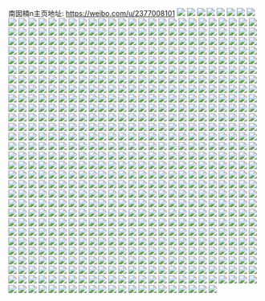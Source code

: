 南囡楠n主页地址: https://weibo.com/u/2377008101 
![](https://wx4.sinaimg.cn/mw2000/8dae43e5ly1h905etydkej23402c0hdu.jpg) 
![](https://wx4.sinaimg.cn/mw2000/8dae43e5ly1h905evebu5j22c03407wi.jpg) 
![](https://wx4.sinaimg.cn/mw2000/8dae43e5ly1h905ex388oj22c034lu0y.jpg) 
![](https://wx4.sinaimg.cn/mw2000/8dae43e5ly1h905es9fzij23402c0hdu.jpg) 
![](https://wx4.sinaimg.cn/mw2000/8dae43e5ly1h905epc4ayj22c03404qq.jpg) 
![](https://wx4.sinaimg.cn/mw2000/8dae43e5ly1h905equt3dj23402c0hdu.jpg) 
![](https://wx4.sinaimg.cn/mw2000/8dae43e5ly1h905envuhsj22c0340npd.jpg) 
![](https://wx4.sinaimg.cn/mw2000/8dae43e5ly1h905ezg8erj22c034lnpd.jpg) 
![](https://wx4.sinaimg.cn/mw2000/8dae43e5ly1h905eye294j22c03407wi.jpg) 
![](https://wx4.sinaimg.cn/mw2000/8dae43e5ly1h905f3xzfoj23402c0e82.jpg) 
![](https://wx4.sinaimg.cn/mw2000/8dae43e5ly1h905fchtetj22oh26snpe.jpg) 
![](https://wx4.sinaimg.cn/mw2000/8dae43e5ly1h89bxdayckj22c03407wi.jpg) 
![](https://wx4.sinaimg.cn/mw2000/8dae43e5ly1h89bwypm0tj2226317b2a.jpg) 
![](https://wx4.sinaimg.cn/mw2000/8dae43e5ly1h89bxmpk2wj226j32i4qq.jpg) 
![](https://wx4.sinaimg.cn/mw2000/8dae43e5ly1h89bwbdy0zj22ae2xn4qp.jpg) 
![](https://wx4.sinaimg.cn/mw2000/8dae43e5ly1h89bybsov3j22c0340npf.jpg) 
![](https://wx4.sinaimg.cn/mw2000/8dae43e5ly1h89byjn18wj22c0340qv5.jpg) 
![](https://wx4.sinaimg.cn/mw2000/8dae43e5ly1h83us1xb2zj21yc309e82.jpg) 
![](https://wx4.sinaimg.cn/mw2000/8dae43e5ly1h83us44tzpj22aj2vte83.jpg) 
![](https://wx4.sinaimg.cn/mw2000/8dae43e5ly1h83us5bjywj21tv319kjm.jpg) 
![](https://wx4.sinaimg.cn/mw2000/8dae43e5ly1h83us7k18hj229330h7wj.jpg) 
![](https://wx4.sinaimg.cn/mw2000/8dae43e5ly1h83us6cjrtj22772tcqv6.jpg) 
![](https://wx4.sinaimg.cn/mw2000/8dae43e5ly1h83us33lrzj224n2z8x6q.jpg) 
![](https://wx4.sinaimg.cn/mw2000/8dae43e5ly1h82edxdt64j24lx32mx6t.jpg) 
![](https://wx4.sinaimg.cn/mw2000/8dae43e5ly1h82edm4rg1j236c2487wk.jpg) 
![](https://wx4.sinaimg.cn/mw2000/8dae43e5ly1h82edvd0tfj24he2z0u11.jpg) 
![](https://wx4.sinaimg.cn/mw2000/8dae43e5ly1h82edss2y7j22yo2807wj.jpg) 
![](https://wx4.sinaimg.cn/mw2000/8dae43e5ly1h82edpwzwxj236c2drhdx.jpg) 
![](https://wx4.sinaimg.cn/mw2000/8dae43e5ly1h82ediostvj229t313npf.jpg) 
![](https://wx4.sinaimg.cn/mw2000/8dae43e5ly1h82tawjturj2407333x6s.jpg) 
![](https://wx4.sinaimg.cn/mw2000/8dae43e5ly1h82edqecz1j20hs0ohjvf.jpg) 
![](https://wx4.sinaimg.cn/mw2000/8dae43e5ly1h7np427rryj229o2we1kz.jpg) 
![](https://wx4.sinaimg.cn/mw2000/8dae43e5ly1h7np404xz8j23402c0u0y.jpg) 
![](https://wx4.sinaimg.cn/mw2000/8dae43e5ly1h7np3uuol4j22ai33gnpf.jpg) 
![](https://wx4.sinaimg.cn/mw2000/8dae43e5ly1h7np3z0io2j229j28iqv6.jpg) 
![](https://wx4.sinaimg.cn/mw2000/8dae43e5ly1h7np3tpbasj22c03407wi.jpg) 
![](https://wx4.sinaimg.cn/mw2000/8dae43e5ly1h7np3wl6tlj22c0340kjn.jpg) 
![](https://wx4.sinaimg.cn/mw2000/8dae43e5ly1h7np431quhj23402c0qv5.jpg) 
![](https://wx4.sinaimg.cn/mw2000/8dae43e5ly1h7np3x678xj20s318oqcr.jpg) 
![](https://wx4.sinaimg.cn/mw2000/8dae43e5ly1h7np443twnj23082961ky.jpg) 
![](https://wx4.sinaimg.cn/mw2000/8dae43e5ly1h7np3vjzwsj21iw2ch4or.jpg) 
![](https://wx4.sinaimg.cn/mw2000/8dae43e5ly1h7np3xoiaqj20wi194wso.jpg) 
![](https://wx4.sinaimg.cn/mw2000/8dae43e5ly1h7np3y96w3j21j02pse81.jpg) 
![](https://wx4.sinaimg.cn/mw2000/8dae43e5ly1h7np40txvjj22mc1h1npd.jpg) 
![](https://wx4.sinaimg.cn/mw2000/8dae43e5ly1h7np3sr6otj21vj1fre4u.jpg) 
![](https://wx4.sinaimg.cn/mw2000/8dae43e5ly1h7np41d3n4j225o1g7b29.jpg) 
![](https://wx4.sinaimg.cn/mw2000/8dae43e5ly1h7fl4qm4moj21d82yok8g.jpg) 
![](https://wx4.sinaimg.cn/mw2000/8dae43e5ly1h7fl4rhmidj216y23wdj3.jpg) 
![](https://wx4.sinaimg.cn/mw2000/8dae43e5ly1h7fl4sssi0j21d82yoe82.jpg) 
![](https://wx4.sinaimg.cn/mw2000/8dae43e5ly1h7fl5xj52zj22c02u3b2a.jpg) 
![](https://wx4.sinaimg.cn/mw2000/8dae43e5ly1h7dwjrixldj22402mke0v.jpg) 
![](https://wx4.sinaimg.cn/mw2000/8dae43e5ly1h7dwjsggp4j22292l7b2a.jpg) 
![](https://wx4.sinaimg.cn/mw2000/8dae43e5ly1h7dwjt9i0sj22402nqka9.jpg) 
![](https://wx4.sinaimg.cn/mw2000/8dae43e5ly1h7dwjqrpsbj21zj2kpb29.jpg) 
![](https://wx4.sinaimg.cn/mw2000/8dae43e5ly1h77feox6y1j23402c07lz.jpg) 
![](https://wx4.sinaimg.cn/mw2000/8dae43e5ly1h77fevxaiwj22c0340qv7.jpg) 
![](https://wx4.sinaimg.cn/mw2000/8dae43e5ly1h77fey1gs0j23402c0qv6.jpg) 
![](https://wx4.sinaimg.cn/mw2000/8dae43e5ly1h77ff0y7ssj221o2x9q6m.jpg) 
![](https://wx4.sinaimg.cn/mw2000/8dae43e5ly1h77fer1o55j23341mrqv5.jpg) 
![](https://wx4.sinaimg.cn/mw2000/8dae43e5ly1h77ff03ohqj21zk2nn1ky.jpg) 
![](https://wx4.sinaimg.cn/mw2000/8dae43e5ly1h77fffem4cj222922se82.jpg) 
![](https://wx4.sinaimg.cn/mw2000/8dae43e5ly1h77ffats7oj22y427lu0x.jpg) 
![](https://wx4.sinaimg.cn/mw2000/8dae43e5ly1h77ffh674bj22862w8kg7.jpg) 
![](https://wx4.sinaimg.cn/mw2000/8dae43e5ly1h77ffp7xo5j23402c0gt5.jpg) 
![](https://wx4.sinaimg.cn/mw2000/8dae43e5ly1h77ffi8gcoj23402c07wi.jpg) 
![](https://wx4.sinaimg.cn/mw2000/8dae43e5ly1h77ffo0hq6j220q2vcqkj.jpg) 
![](https://wx4.sinaimg.cn/mw2000/8dae43e5ly1h77ffl1iisj23402c0e82.jpg) 
![](https://wx4.sinaimg.cn/mw2000/8dae43e5ly1h77ffm6rxwj23402c01ky.jpg) 
![](https://wx4.sinaimg.cn/mw2000/8dae43e5ly1h77ffjinlzj23402c04qq.jpg) 
![](https://wx4.sinaimg.cn/mw2000/8dae43e5ly1h75rjdzq83j20u0140ai6.jpg) 
![](https://wx4.sinaimg.cn/mw2000/8dae43e5ly1h75uehdx3ij20vz0ov756.jpg) 
![](https://wx4.sinaimg.cn/mw2000/8dae43e5ly1h6zjhd1almj226r2x0e81.jpg) 
![](https://wx4.sinaimg.cn/mw2000/8dae43e5ly1h6yaa3zbyej22oi2c0hdt.jpg) 
![](https://wx4.sinaimg.cn/mw2000/8dae43e5ly1h6vuokdem8j20p50xp7e1.jpg) 
![](https://wx4.sinaimg.cn/mw2000/8dae43e5ly1h6vuoyj6a5j21qj2iadj7.jpg) 
![](https://wx4.sinaimg.cn/mw2000/8dae43e5ly1h6vuom3g17j21uo193qeg.jpg) 
![](https://wx4.sinaimg.cn/mw2000/8dae43e5ly1h6vuoel94pj216o1rmany.jpg) 
![](https://wx4.sinaimg.cn/mw2000/8dae43e5ly1h6vuof4a85j21uo18g7fb.jpg) 
![](https://wx4.sinaimg.cn/mw2000/8dae43e5ly1h6vuoe5bosj21r80zk41e.jpg) 
![](https://wx4.sinaimg.cn/mw2000/8dae43e5ly1h6vuow0eqwj22c0340x6p.jpg) 
![](https://wx4.sinaimg.cn/mw2000/8dae43e5ly1h6vuoivm1dj21uo18g4qp.jpg) 
![](https://wx4.sinaimg.cn/mw2000/8dae43e5ly1h6vuospd9ij22c0340hdu.jpg) 
![](https://wx4.sinaimg.cn/mw2000/8dae43e5ly1h6vup04r18j21q02iyq5u.jpg) 
![](https://wx4.sinaimg.cn/mw2000/8dae43e5ly1h6vuopj4xwj23402c01ky.jpg) 
![](https://wx4.sinaimg.cn/mw2000/8dae43e5ly1h6vup1l5r3j21ob2erdik.jpg) 
![](https://wx4.sinaimg.cn/mw2000/8dae43e5ly1h6tn1cporvj20ph0x6js7.jpg) 
![](https://wx4.sinaimg.cn/mw2000/8dae43e5ly1h6tn1fjgyyj22ds1scb29.jpg) 
![](https://wx4.sinaimg.cn/mw2000/8dae43e5ly1h6tn1e3spyj21ob16vn26.jpg) 
![](https://wx4.sinaimg.cn/mw2000/8dae43e5ly1h6tn1dk748j21r80zk41x.jpg) 
![](https://wx4.sinaimg.cn/mw2000/8dae43e5ly1h6tn1fu048j20hs0qtafo.jpg) 
![](https://wx4.sinaimg.cn/mw2000/8dae43e5ly1h6tn1b1jv2j21r80zkk85.jpg) 
![](https://wx4.sinaimg.cn/mw2000/8dae43e5ly1h6tn1bochyj20hs0qotda.jpg) 
![](https://wx4.sinaimg.cn/mw2000/8dae43e5ly1h6tn1c975jj20hs0o5ab2.jpg) 
![](https://wx4.sinaimg.cn/mw2000/8dae43e5ly1h6tn1bftopj20hs0qo3z8.jpg) 
![](https://wx4.sinaimg.cn/mw2000/8dae43e5ly1h6shwc857fj21pz2vwkjl.jpg) 
![](https://wx4.sinaimg.cn/mw2000/8dae43e5ly1h6shwclzg5j218g0y448k.jpg) 
![](https://wx4.sinaimg.cn/mw2000/8dae43e5ly1h6shwb9eusj220h2q8afi.jpg) 
![](https://wx4.sinaimg.cn/mw2000/8dae43e5ly1h6shwhl7sxj22tc240u0y.jpg) 
![](https://wx4.sinaimg.cn/mw2000/8dae43e5ly1h6shwd3tooj21ba0zigwz.jpg) 
![](https://wx4.sinaimg.cn/mw2000/8dae43e5ly1h6shwa071zj23281q01ky.jpg) 
![](https://wx4.sinaimg.cn/mw2000/8dae43e5ly1h6shwfo2xaj23402c0u0x.jpg) 
![](https://wx4.sinaimg.cn/mw2000/8dae43e5ly1h6shwe9ekxj21uo11ckbx.jpg) 
![](https://wx4.sinaimg.cn/mw2000/8dae43e5ly1h6shwil1mqj23402c0qv5.jpg) 
![](https://wx4.sinaimg.cn/mw2000/8dae43e5ly1h6feaxh8uaj20hs1ir7cf.jpg) 
![](https://wx4.sinaimg.cn/mw2000/8dae43e5ly1h6febxpn4aj20sz0t3wf6.jpg) 
![](https://wx4.sinaimg.cn/mw2000/8dae43e5ly1h61u6ch7ymj23402c0kjn.jpg) 
![](https://wx4.sinaimg.cn/mw2000/8dae43e5ly1h61u62t303j226c34h7wi.jpg) 
![](https://wx4.sinaimg.cn/mw2000/8dae43e5ly1h61u5v3th9j23402c0e82.jpg) 
![](https://wx4.sinaimg.cn/mw2000/8dae43e5ly1h61u6i1emcj23402c01ky.jpg) 
![](https://wx4.sinaimg.cn/mw2000/8dae43e5ly1h61u5mzdu2j22c02c01kx.jpg) 
![](https://wx4.sinaimg.cn/mw2000/8dae43e5ly1h61u5imfxsj23402c0x6q.jpg) 
![](https://wx4.sinaimg.cn/mw2000/8dae43e5ly1h61u5jvkraj20hs0qo77x.jpg) 
![](https://wx4.sinaimg.cn/mw2000/8dae43e5ly1h61u6td98yj21ya2rshbs.jpg) 
![](https://wx4.sinaimg.cn/mw2000/8dae43e5ly1h5barxj0j7j22c03404qp.jpg) 
![](https://wx4.sinaimg.cn/mw2000/8dae43e5ly1h5barwws54j22842z7b29.jpg) 
![](https://wx4.sinaimg.cn/mw2000/8dae43e5ly1h5baybvbd3j20zq0zk0yi.jpg) 
![](https://wx4.sinaimg.cn/mw2000/8dae43e5ly1h5bary118zj20xp0xpwkp.jpg) 
![](https://wx4.sinaimg.cn/mw2000/8dae43e5gy1h4w7yp8ph6j23402c0kjn.jpg) 
![](https://wx4.sinaimg.cn/mw2000/8dae43e5gy1h4w7xtb3s3j23402c0b2a.jpg) 
![](https://wx4.sinaimg.cn/mw2000/8dae43e5gy1h4w7xjx08aj23402c0u0y.jpg) 
![](https://wx4.sinaimg.cn/mw2000/8dae43e5gy1h4w7x1l8c1j23402c0b2c.jpg) 
![](https://wx4.sinaimg.cn/mw2000/8dae43e5gy1h4tygdqzdsj22c0340e81.jpg) 
![](https://wx4.sinaimg.cn/mw2000/8dae43e5gy1h4tyh0iwtij20wi0hhgqz.jpg) 
![](https://wx4.sinaimg.cn/mw2000/8dae43e5gy1h4tyg95rpej23402c0e83.jpg) 
![](https://wx4.sinaimg.cn/mw2000/8dae43e5gy1h4tygh36k2j22c0340e81.jpg) 
![](https://wx4.sinaimg.cn/mw2000/8dae43e5gy1h4tyf6cortj23402c07wk.jpg) 
![](https://wx4.sinaimg.cn/mw2000/8dae43e5gy1h4tyg0d1z0j215o1l94qp.jpg) 
![](https://wx4.sinaimg.cn/mw2000/8dae43e5gy1h4tyfqx8dqj20xc1tq7wh.jpg) 
![](https://wx4.sinaimg.cn/mw2000/8dae43e5gy1h4tyfhgbrfj215o1qie81.jpg) 
![](https://wx4.sinaimg.cn/mw2000/8dae43e5gy1h4tygur1i7j233y1y1hdt.jpg) 
![](https://wx4.sinaimg.cn/mw2000/8dae43e5gy1h4tygzazj5j23402c04qq.jpg) 
![](https://wx4.sinaimg.cn/mw2000/8dae43e5gy1h4tygrthtmj230w1zge81.jpg) 
![](https://wx4.sinaimg.cn/mw2000/8dae43e5gy1h4swykd3dbj23402c07wi.jpg) 
![](https://wx4.sinaimg.cn/mw2000/8dae43e5gy1h4swyj2dvuj228z1oqu0x.jpg) 
![](https://wx4.sinaimg.cn/mw2000/8dae43e5gy1h4swyr1i3xj22ps1j0x6p.jpg) 
![](https://wx4.sinaimg.cn/mw2000/8dae43e5gy1h4swyhgofxj23402c0b2a.jpg) 
![](https://wx4.sinaimg.cn/mw2000/8dae43e5gy1h4rnm0j2ruj22c0340npf.jpg) 
![](https://wx4.sinaimg.cn/mw2000/8dae43e5gy1h4rnoeqid7j23402c0b2d.jpg) 
![](https://wx4.sinaimg.cn/mw2000/8dae43e5gy1h4rnm2pspgj23402c0npe.jpg) 
![](https://wx4.sinaimg.cn/mw2000/8dae43e5gy1h4rnlx1hd0j22zd250qv6.jpg) 
![](https://wx4.sinaimg.cn/mw2000/8dae43e5gy1h4rnm4qw1cj22c0340hdu.jpg) 
![](https://wx4.sinaimg.cn/mw2000/8dae43e5gy1h4rnmj65olj23402c0e82.jpg) 
![](https://wx4.sinaimg.cn/mw2000/8dae43e5gy1h4rnlu7zwjj23311umnpd.jpg) 
![](https://wx4.sinaimg.cn/mw2000/8dae43e5gy1h4rnn1253sj23402c0b2a.jpg) 
![](https://wx4.sinaimg.cn/mw2000/8dae43e5gy1h4rnlqw593j22n2237qv5.jpg) 
![](https://wx4.sinaimg.cn/mw2000/8dae43e5gy1h4pbrkalt4j22ps1j07wi.jpg) 
![](https://wx4.sinaimg.cn/mw2000/8dae43e5gy1h4pbrh0bzaj23402c01l0.jpg) 
![](https://wx4.sinaimg.cn/mw2000/8dae43e5gy1h4pbr2ln1fj22c0340qv5.jpg) 
![](https://wx4.sinaimg.cn/mw2000/8dae43e5gy1h4pbr4abo6j23402c01ky.jpg) 
![](https://wx4.sinaimg.cn/mw2000/8dae43e5gy1h4pbs4vwq9j23402c0qv6.jpg) 
![](https://wx4.sinaimg.cn/mw2000/8dae43e5gy1h4pbrxdrsij211p1eak96.jpg) 
![](https://wx4.sinaimg.cn/mw2000/8dae43e5gy1h4pbrb4zvxj23402c0b2a.jpg) 
![](https://wx4.sinaimg.cn/mw2000/8dae43e5gy1h4pbs8ncylj215o1n9hdt.jpg) 
![](https://wx4.sinaimg.cn/mw2000/8dae43e5gy1h4pbr92f6bj23402c04qr.jpg) 
![](https://wx4.sinaimg.cn/mw2000/8dae43e5gy1h4o5i4rkuzj22c03404qr.jpg) 
![](https://wx4.sinaimg.cn/mw2000/8dae43e5gy1h4o5hylcvhj23402c0u0x.jpg) 
![](https://wx4.sinaimg.cn/mw2000/8dae43e5gy1h4o5gtlo54j22c0340npd.jpg) 
![](https://wx4.sinaimg.cn/mw2000/8dae43e5gy1h4o5i0qgttj23402c0kjl.jpg) 
![](https://wx4.sinaimg.cn/mw2000/8dae43e5gy1h4o5hn0m76j23402c0npg.jpg) 
![](https://wx4.sinaimg.cn/mw2000/8dae43e5gy1h4o5h70mfvj229i31bkjm.jpg) 
![](https://wx4.sinaimg.cn/mw2000/8dae43e5gy1h4o5gycl4hj23402c0e83.jpg) 
![](https://wx4.sinaimg.cn/mw2000/8dae43e5gy1h4o5id9e3qj23402c01l2.jpg) 
![](https://wx4.sinaimg.cn/mw2000/8dae43e5gy1h4o5hwkyttj23402c04qq.jpg) 
![](https://wx4.sinaimg.cn/mw2000/8dae43e5gy1h4o5h490ufj22c0340b2c.jpg) 
![](https://wx4.sinaimg.cn/mw2000/8dae43e5gy1h4n1ravly6j23172c0qv7.jpg) 
![](https://wx4.sinaimg.cn/mw2000/8dae43e5gy1h4n1r20pxlj22c03401ky.jpg) 
![](https://wx4.sinaimg.cn/mw2000/8dae43e5gy1h4n1qtwnk7j23402c0e83.jpg) 
![](https://wx4.sinaimg.cn/mw2000/8dae43e5gy1h4n1st2s02j22ps1j0e81.jpg) 
![](https://wx4.sinaimg.cn/mw2000/8dae43e5gy1h4n1qy2a31j228y30je82.jpg) 
![](https://wx4.sinaimg.cn/mw2000/8dae43e5gy1h4n1sckylsj23402c0qv7.jpg) 
![](https://wx4.sinaimg.cn/mw2000/8dae43e5gy1h413wh9agrj22c0340npe.jpg) 
![](https://wx4.sinaimg.cn/mw2000/8dae43e5gy1h413xnp1s5j22c03401ky.jpg) 
![](https://wx4.sinaimg.cn/mw2000/8dae43e5gy1h413wm2fwrj213u0pjgup.jpg) 
![](https://wx4.sinaimg.cn/mw2000/8dae43e5ly1h3m11ps07dj23402c0b2a.jpg) 
![](https://wx4.sinaimg.cn/mw2000/8dae43e5ly1h3m11izabvj22c0340npd.jpg) 
![](https://wx4.sinaimg.cn/mw2000/8dae43e5ly1h3m11neft1j23402c0e82.jpg) 
![](https://wx4.sinaimg.cn/mw2000/8dae43e5ly1h3m11slklxj23402c04qr.jpg) 
![](https://wx4.sinaimg.cn/mw2000/8dae43e5ly1h3m11g3qd3j21zk149e81.jpg) 
![](https://wx4.sinaimg.cn/mw2000/8dae43e5ly1h3m11r3gfmj23402c0u0y.jpg) 
![](https://wx4.sinaimg.cn/mw2000/8dae43e5ly1h3m11op8v1j23402c0b2a.jpg) 
![](https://wx4.sinaimg.cn/mw2000/8dae43e5ly1h2whcaro73j23402ctqv8.jpg) 
![](https://wx4.sinaimg.cn/mw2000/8dae43e5ly1h2whcid1pnj22c0351nph.jpg) 
![](https://wx4.sinaimg.cn/mw2000/8dae43e5ly1h2whc140u7j23402c04qt.jpg) 
![](https://wx4.sinaimg.cn/mw2000/8dae43e5ly1h2whbp6td7j22p22bz4qs.jpg) 
![](https://wx4.sinaimg.cn/mw2000/8dae43e5ly1h2veeacq2oj22112qvhdu.jpg) 
![](https://wx4.sinaimg.cn/mw2000/8dae43e5ly1h2veelvsnrj22052onu0y.jpg) 
![](https://wx4.sinaimg.cn/mw2000/8dae43e5ly1h2veefygu9j21yu2m8b2b.jpg) 
![](https://wx4.sinaimg.cn/mw2000/8dae43e5ly1h2veeijru3j215o15n12l.jpg) 
![](https://wx4.sinaimg.cn/mw2000/8dae43e5ly1h2veehgjaij222h258x6p.jpg) 
![](https://wx4.sinaimg.cn/mw2000/8dae43e5ly1h2veehwrh5j215o15m49x.jpg) 
![](https://wx4.sinaimg.cn/mw2000/8dae43e5ly1h2veebso7wj22tc2401kz.jpg) 
![](https://wx4.sinaimg.cn/mw2000/8dae43e5ly1h2veej9vh7j22c0340b29.jpg) 
![](https://wx4.sinaimg.cn/mw2000/8dae43e5ly1h2veed11vyj22tc240e82.jpg) 
![](https://wx4.sinaimg.cn/mw2000/8dae43e5ly1h0otunacjej22tc240kjl.jpg) 
![](https://wx4.sinaimg.cn/mw2000/8dae43e5ly1h0otus11r4j23402c0hdx.jpg) 
![](https://wx4.sinaimg.cn/mw2000/8dae43e5ly1h0otukubuzj22402tcb2b.jpg) 
![](https://wx4.sinaimg.cn/mw2000/8dae43e5ly1h0otuo5c09j22bk340kjl.jpg) 
![](https://wx4.sinaimg.cn/mw2000/8dae43e5ly1h0otuqem4sj22402tchdw.jpg) 
![](https://wx4.sinaimg.cn/mw2000/8dae43e5ly1h0otumiq5aj221o2qpb29.jpg) 
![](https://wx4.sinaimg.cn/mw2000/8dae43e5ly1h0otulyu2pj22402tcx6p.jpg) 
![](https://wx4.sinaimg.cn/mw2000/8dae43e5ly1h0otujsj43j22402tckjl.jpg) 
![](https://wx4.sinaimg.cn/mw2000/8dae43e5ly1h0oq33k57bj20wi1yctt8.jpg) 
![](https://wx4.sinaimg.cn/mw2000/8dae43e5ly1h0fd4vbs90j22c0340hdv.jpg) 
![](https://wx4.sinaimg.cn/mw2000/8dae43e5ly1h0fd4wd994j23402c07wh.jpg) 
![](https://wx4.sinaimg.cn/mw2000/8dae43e5ly1h0fd4u1aosj22yr282u0y.jpg) 
![](https://wx4.sinaimg.cn/mw2000/8dae43e5ly1h0fd4zj7i0j22c0340hdv.jpg) 
![](https://wx4.sinaimg.cn/mw2000/8dae43e5ly1h0fd4zyo8nj20zf0mmgmb.jpg) 
![](https://wx4.sinaimg.cn/mw2000/8dae43e5ly1h0fd4y9jzaj22c0340b2c.jpg) 
![](https://wx4.sinaimg.cn/mw2000/8dae43e5ly1h0fd50uvosj23402c0hdu.jpg) 
![](https://wx4.sinaimg.cn/mw2000/8dae43e5ly1h0fd4soqfgj21d62c1hdt.jpg) 
![](https://wx4.sinaimg.cn/mw2000/8dae43e5ly1h0fd51tr5yj22bk340npe.jpg) 
![](https://wx4.sinaimg.cn/mw2000/8dae43e5ly1h0bis91hjvj20ui0u0768.jpg) 
![](https://wx4.sinaimg.cn/mw2000/8dae43e5ly1h0birutqc5j20wf0q4417.jpg) 
![](https://wx4.sinaimg.cn/mw2000/8dae43e5ly1gzwyziw2obj23402c0u0y.jpg) 
![](https://wx4.sinaimg.cn/mw2000/8dae43e5ly1gzwyzgwa3oj22c0340x6p.jpg) 
![](https://wx4.sinaimg.cn/mw2000/8dae43e5ly1gzwyzk0ee5j23402c0qv6.jpg) 
![](https://wx4.sinaimg.cn/mw2000/8dae43e5ly1gzwyzfyoekj22c0340kjm.jpg) 
![](https://wx4.sinaimg.cn/mw2000/8dae43e5ly1gzwyzqxcmrj20wi0vqdme.jpg) 
![](https://wx4.sinaimg.cn/mw2000/8dae43e5ly1gzwyzht586j22c0340kjm.jpg) 
![](https://wx4.sinaimg.cn/mw2000/8dae43e5ly1gzsghg08rxj22402tcu0x.jpg) 
![](https://wx4.sinaimg.cn/mw2000/8dae43e5ly1gzsghek0n8j22c0340kjl.jpg) 
![](https://wx4.sinaimg.cn/mw2000/8dae43e5ly1gzsghgqwzpj22vj25nhdt.jpg) 
![](https://wx4.sinaimg.cn/mw2000/8dae43e5ly1gzsghf7xckj22tc240npd.jpg) 
![](https://wx4.sinaimg.cn/mw2000/8dae43e5ly1gzsghhlpu0j22rm26ve81.jpg) 
![](https://wx4.sinaimg.cn/mw2000/8dae43e5ly1gzsgi8283lj20jz0kqgn6.jpg) 
![](https://wx4.sinaimg.cn/mw2000/8dae43e5ly1gzsgi8prpyj20u013i13h.jpg) 
![](https://wx4.sinaimg.cn/mw2000/8dae43e5ly1gzsgi7kivpj20j00gwmye.jpg) 
![](https://wx4.sinaimg.cn/mw2000/8dae43e5ly1gzk8ps8mdwj21sc2dsu0x.jpg) 
![](https://wx4.sinaimg.cn/mw2000/8dae43e5ly1gzk8psuv1mj21sc2dskjl.jpg) 
![](https://wx4.sinaimg.cn/mw2000/8dae43e5ly1gzk8prmcq1j22402tchdu.jpg) 
![](https://wx4.sinaimg.cn/mw2000/8dae43e5ly1gzk8pqwwidj215o1qiqnd.jpg) 
![](https://wx4.sinaimg.cn/mw2000/8dae43e5gy1gz2ynynyu0j20u0124gqx.jpg) 
![](https://wx4.sinaimg.cn/mw2000/8dae43e5gy1gz2yo3fj6mj20u01400yl.jpg) 
![](https://wx4.sinaimg.cn/mw2000/8dae43e5gy1gz2yo2bppkj20u012cq87.jpg) 
![](https://wx4.sinaimg.cn/mw2000/8dae43e5gy1gz2ynzy9laj21400u0dnd.jpg) 
![](https://wx4.sinaimg.cn/mw2000/8dae43e5gy1gz2yo1npm5j21400u0k3e.jpg) 
![](https://wx4.sinaimg.cn/mw2000/8dae43e5gy1gz2yo0v72oj21410u0n4u.jpg) 
![](https://wx4.sinaimg.cn/mw2000/8dae43e5gy1gz2yo633uqj21400u0k1f.jpg) 
![](https://wx4.sinaimg.cn/mw2000/8dae43e5gy1gz2ynzav1dj20wr0u0gtf.jpg) 
![](https://wx4.sinaimg.cn/mw2000/8dae43e5gy1gz2yo52f7vj21400u0qd7.jpg) 
![](https://wx4.sinaimg.cn/mw2000/8dae43e5gy1gz2yo7j7e1j21400u0tft.jpg) 
![](https://wx4.sinaimg.cn/mw2000/8dae43e5gy1gz2yo9nnwhj21400u07gt.jpg) 
![](https://wx4.sinaimg.cn/mw2000/8dae43e5gy1gz2yo49hafj21400u0dop.jpg) 
![](https://wx4.sinaimg.cn/mw2000/8dae43e5gy1gz2yo899jdj21400u0aif.jpg) 
![](https://wx4.sinaimg.cn/mw2000/8dae43e5gy1gz2yo6shb0j20u00ywdmm.jpg) 
![](https://wx4.sinaimg.cn/mw2000/8dae43e5gy1gyyaiqolukj21yx1umx6p.jpg) 
![](https://wx4.sinaimg.cn/mw2000/8dae43e5gy1gyyaimus4wj22c03407wi.jpg) 
![](https://wx4.sinaimg.cn/mw2000/8dae43e5gy1gyyailuokrj21ot1vlnpd.jpg) 
![](https://wx4.sinaimg.cn/mw2000/8dae43e5gy1gyyaiprwd1j22172pob29.jpg) 
![](https://wx4.sinaimg.cn/mw2000/8dae43e5gy1gyyainx7b5j22c03407wi.jpg) 
![](https://wx4.sinaimg.cn/mw2000/8dae43e5gy1gyyaiouwehj223f2ppe81.jpg) 
![](https://wx4.sinaimg.cn/mw2000/8dae43e5gy1gyqgxzj83cj20u01httcg.jpg) 
![](https://wx4.sinaimg.cn/mw2000/8dae43e5gy1gy0bzqrwc2j21sc2dshdu.jpg) 
![](https://wx4.sinaimg.cn/mw2000/8dae43e5gy1gy0bzo55qpj20ha0sgq5f.jpg) 
![](https://wx4.sinaimg.cn/mw2000/8dae43e5gy1gy0bzs1c5sj228b2zux6r.jpg) 
![](https://wx4.sinaimg.cn/mw2000/8dae43e5gy1gy0bznlokgj22zy28yu0x.jpg) 
![](https://wx4.sinaimg.cn/mw2000/8dae43e5gy1gy0bzos1txj20zk1hcqft.jpg) 
![](https://wx4.sinaimg.cn/mw2000/8dae43e5gy1gy0bzmh1jcj227o2y81ky.jpg) 
![](https://wx4.sinaimg.cn/mw2000/8dae43e5gy1gy0bztxcl9j22c0340x6p.jpg) 
![](https://wx4.sinaimg.cn/mw2000/8dae43e5gy1gy0bzw4de8j23402c0npf.jpg) 
![](https://wx4.sinaimg.cn/mw2000/8dae43e5ly1gxxifwv5g2j20u0140dni.jpg) 
![](https://wx4.sinaimg.cn/mw2000/8dae43e5ly1gxxifxxncwj20u00u078r.jpg) 
![](https://wx4.sinaimg.cn/mw2000/8dae43e5ly1gxxifxml26j20u014045i.jpg) 
![](https://wx4.sinaimg.cn/mw2000/8dae43e5ly1gxxifyccbsj21400u0n34.jpg) 
![](https://wx4.sinaimg.cn/mw2000/8dae43e5ly1gxxig6gt1sj20u01axwh5.jpg) 
![](https://wx4.sinaimg.cn/mw2000/8dae43e5ly1gxxifyvamnj21400u0tjn.jpg) 
![](https://wx4.sinaimg.cn/mw2000/8dae43e5ly1gxxifwhnkfj21400u0qac.jpg) 
![](https://wx4.sinaimg.cn/mw2000/8dae43e5ly1gxxig65awpj21400u07eg.jpg) 
![](https://wx4.sinaimg.cn/mw2000/8dae43e5ly1gxxifxa33jj21400u0dnv.jpg) 
![](https://wx4.sinaimg.cn/mw2000/8dae43e5ly1gx3b4akoafj22402hp4qr.jpg) 
![](https://wx4.sinaimg.cn/mw2000/8dae43e5ly1gx3b43hd2ij22c03404qq.jpg) 
![](https://wx4.sinaimg.cn/mw2000/8dae43e5ly1gx3b4c75gvj222o2rl1ky.jpg) 
![](https://wx4.sinaimg.cn/mw2000/8dae43e5ly1gx3b40ee3xj22c0340npd.jpg) 
![](https://wx4.sinaimg.cn/mw2000/8dae43e5ly1gx3b3zjgrpj22c0340qv7.jpg) 
![](https://wx4.sinaimg.cn/mw2000/8dae43e5ly1gx3b41k0pjj22402tc4qq.jpg) 
![](https://wx4.sinaimg.cn/mw2000/8dae43e5ly1gx3b492bzxj23402c04qq.jpg) 
![](https://wx4.sinaimg.cn/mw2000/8dae43e5ly1gx3b3y02wrj22c0340hdt.jpg) 
![](https://wx4.sinaimg.cn/mw2000/8dae43e5ly1gx3b3x9ozvj22292rckjm.jpg) 
![](https://wx4.sinaimg.cn/mw2000/8dae43e5ly1gx3b4735zwj22tc2401ky.jpg) 
![](https://wx4.sinaimg.cn/mw2000/8dae43e5ly1gx3b45ar29j23232akqv6.jpg) 
![](https://wx4.sinaimg.cn/mw2000/8dae43e5ly1gx3b47y3zzj22sb238hdu.jpg) 
![](https://wx4.sinaimg.cn/mw2000/8dae43e5gy1gwlgamzsqpj21o02801kx.jpg) 
![](https://wx4.sinaimg.cn/mw2000/8dae43e5gy1gwlgaklps0j23402c0npd.jpg) 
![](https://wx4.sinaimg.cn/mw2000/8dae43e5gy1gwlgagv7kij21o0280kjl.jpg) 
![](https://wx4.sinaimg.cn/mw2000/8dae43e5gy1gwlgahsy9jj22c0340x6p.jpg) 
![](https://wx4.sinaimg.cn/mw2000/8dae43e5gy1gwlgamgwr6j22c0340kjm.jpg) 
![](https://wx4.sinaimg.cn/mw2000/8dae43e5gy1gwlgaihv0mj22c02cle81.jpg) 
![](https://wx4.sinaimg.cn/mw2000/8dae43e5gy1gwlgafsc8oj21hc0u047w.jpg) 
![](https://wx4.sinaimg.cn/mw2000/8dae43e5gy1gwlgajl3umj22c03404qq.jpg) 
![](https://wx4.sinaimg.cn/mw2000/8dae43e5gy1gwlgag74r6j21lw0wi4d1.jpg) 
![](https://wx4.sinaimg.cn/mw2000/8dae43e5gy1gwlgaoebsyj23402c0x6q.jpg) 
![](https://wx4.sinaimg.cn/mw2000/8dae43e5gy1gwlgaev4soj23402c0qv6.jpg) 
![](https://wx4.sinaimg.cn/mw2000/8dae43e5gy1gwlgapffs1j21be0zi7cq.jpg) 
![](https://wx4.sinaimg.cn/mw2000/8dae43e5ly1gvyudv5grjj21a929hx6e.jpg) 
![](https://wx4.sinaimg.cn/mw2000/8dae43e5ly1gvyudyu7qvj21uf1conp3.jpg) 
![](https://wx4.sinaimg.cn/mw2000/8dae43e5ly1gvyudy32gbj22402tcx6p.jpg) 
![](https://wx4.sinaimg.cn/mw2000/8dae43e5ly1gvyudwohzhj21ag13zaok.jpg) 
![](https://wx4.sinaimg.cn/mw2000/8dae43e5ly1gvyue3nkuhj234022onpd.jpg) 
![](https://wx4.sinaimg.cn/mw2000/8dae43e5ly1gvyudx4cwvj21hc13utm5.jpg) 
![](https://wx4.sinaimg.cn/mw2000/8dae43e5ly1gvyue2pyfsj22tc240hdu.jpg) 
![](https://wx4.sinaimg.cn/mw2000/8dae43e5ly1gvyudw3ljrj22341bvhdt.jpg) 
![](https://wx4.sinaimg.cn/mw2000/8dae43e5ly1gvyudzytuvj22ka23ju0x.jpg) 
![](https://wx4.sinaimg.cn/mw2000/8dae43e5ly1gvu6umpkr6j22c0340e81.jpg) 
![](https://wx4.sinaimg.cn/mw2000/8dae43e5ly1gvu6uookhej22402tc4qp.jpg) 
![](https://wx4.sinaimg.cn/mw2000/8dae43e5ly1gvu6uo3g53j22402cz7wh.jpg) 
![](https://wx4.sinaimg.cn/mw2000/8dae43e5ly1gvu6ut1axlj23402c0npf.jpg) 
![](https://wx4.sinaimg.cn/mw2000/8dae43e5ly1gvu6unhn8sj228528jqv5.jpg) 
![](https://wx4.sinaimg.cn/mw2000/8dae43e5ly1gvu6uqxkh1j22c02znkjm.jpg) 
![](https://wx4.sinaimg.cn/mw2000/8dae43e5ly1gvu6uusyvvj232a2ap4qq.jpg) 
![](https://wx4.sinaimg.cn/mw2000/8dae43e5ly1gvu6upjdi9j22tc240x6p.jpg) 
![](https://wx4.sinaimg.cn/mw2000/8dae43e5ly1gvu6uxwjqhj23402c04qq.jpg) 
![](https://wx4.sinaimg.cn/mw2000/002ARGolly1gvii92vxblj61400u0n7y02.jpg) 
![](https://wx4.sinaimg.cn/mw2000/002ARGolly1gvii95m8t3j61400u0ag002.jpg) 
![](https://wx4.sinaimg.cn/mw2000/002ARGolly1gvii93trqvj60u01400yl02.jpg) 
![](https://wx4.sinaimg.cn/mw2000/002ARGolly1gvii9470ecj60u00wt44002.jpg) 
![](https://wx4.sinaimg.cn/mw2000/002ARGolly1gvii95z5olj60u01tadmu02.jpg) 
![](https://wx4.sinaimg.cn/mw2000/002ARGolly1gvii956cyaj60u00u7afy02.jpg) 
![](https://wx4.sinaimg.cn/mw2000/002ARGolly1gvii937wvcj60u014048n02.jpg) 
![](https://wx4.sinaimg.cn/mw2000/002ARGolly1gvii94nrzaj60u0140grp02.jpg) 
![](https://wx4.sinaimg.cn/mw2000/002ARGolly1gvii92hpjxj61400u0qbz02.jpg) 
![](https://wx4.sinaimg.cn/mw2000/002ARGolgy1gv4tz4010gj61zj13l7wh02.jpg) 
![](https://wx4.sinaimg.cn/mw2000/002ARGolgy1gv4tz2z2azj60kn0jfmyf02.jpg) 
![](https://wx4.sinaimg.cn/mw2000/002ARGolgy1gv4mfw62pjj60u0140jzu02.jpg) 
![](https://wx4.sinaimg.cn/mw2000/002ARGolgy1gv4mfuz5ahj61400u0jx502.jpg) 
![](https://wx4.sinaimg.cn/mw2000/002ARGolgy1gv4mfvkg5ij61400u044402.jpg) 
![](https://wx4.sinaimg.cn/mw2000/002ARGolgy1gv4mfxdogoj61400u0grn02.jpg) 
![](https://wx4.sinaimg.cn/mw2000/002ARGolgy1gv4mfzpgrfj60u00u0tg602.jpg) 
![](https://wx4.sinaimg.cn/mw2000/002ARGolgy1gv4mfwrlz8j60u014043d02.jpg) 
![](https://wx4.sinaimg.cn/mw2000/002ARGolgy1gv4mfylookj60u00u0adh02.jpg) 
![](https://wx4.sinaimg.cn/mw2000/002ARGolgy1gv4mfz5fumj60u00u0jxm02.jpg) 
![](https://wx4.sinaimg.cn/mw2000/002ARGolgy1gv4mfxxsnsj60u00u0wiy02.jpg) 
![](https://wx4.sinaimg.cn/mw2000/002ARGolly1guzz6lh41vj61400u0wi202.jpg) 
![](https://wx4.sinaimg.cn/mw2000/002ARGolly1guzz6mvuwrj61400u0q9c02.jpg) 
![](https://wx4.sinaimg.cn/mw2000/002ARGolly1guzz6kelvlj61400u0wkm02.jpg) 
![](https://wx4.sinaimg.cn/mw2000/002ARGolly1guzz6i98yfj60u0140afm02.jpg) 
![](https://wx4.sinaimg.cn/mw2000/002ARGolly1guzz6sw5znj60u0140q7o02.jpg) 
![](https://wx4.sinaimg.cn/mw2000/002ARGolly1guzz6hcgx6j60u014011e02.jpg) 
![](https://wx4.sinaimg.cn/mw2000/002ARGolly1guzz6rry1vj61400u0jwx02.jpg) 
![](https://wx4.sinaimg.cn/mw2000/002ARGolly1guzz6q9ibvj60u014047t02.jpg) 
![](https://wx4.sinaimg.cn/mw2000/002ARGolly1guzz6nwvw0j61400u0gr102.jpg) 
![](https://wx4.sinaimg.cn/mw2000/002ARGolly1gu64rmjd9qj62402tc1ky02.jpg) 
![](https://wx4.sinaimg.cn/mw2000/002ARGolly1gu64rsmxvrj62c02c04qp02.jpg) 
![](https://wx4.sinaimg.cn/mw2000/002ARGolly1gu64roijsdj62402tc7wi02.jpg) 
![](https://wx4.sinaimg.cn/mw2000/002ARGolly1gu64rrlqx4j62402tckjl02.jpg) 
![](https://wx4.sinaimg.cn/mw2000/8dae43e5ly1gu64rwy6evj20u00u0jxb.jpg) 
![](https://wx4.sinaimg.cn/mw2000/002ARGolly1gu64rq66nfj6240240e8102.jpg) 
![](https://wx4.sinaimg.cn/mw2000/8dae43e5ly1gu64rpe0soj22402txe81.jpg) 
![](https://wx4.sinaimg.cn/mw2000/002ARGolly1gu64rvdoz2j62db1tc7wi02.jpg) 
![](https://wx4.sinaimg.cn/mw2000/002ARGolly1gu64rkzkm7j62402ttqv502.jpg) 
![](https://wx4.sinaimg.cn/mw2000/8dae43e5ly1gtaxiyydulj22402tdhdu.jpg) 
![](https://wx4.sinaimg.cn/mw2000/002ARGolly1gtaxj58txqj62be3401ky02.jpg) 
![](https://wx4.sinaimg.cn/mw2000/8dae43e5ly1gtaxix6m6lj22tc241b2a.jpg) 
![](https://wx4.sinaimg.cn/mw2000/8dae43e5ly1gtaxiumjf5j22402ry7wi.jpg) 
![](https://wx4.sinaimg.cn/mw2000/8dae43e5ly1gtaxivt9anj22402tdnpd.jpg) 
![](https://wx4.sinaimg.cn/mw2000/8dae43e5ly1gtaxj6m2egj22402tdnpd.jpg) 
![](https://wx4.sinaimg.cn/mw2000/8dae43e5ly1gtaxj98et9j22qv22vx6p.jpg) 
![](https://wx4.sinaimg.cn/mw2000/8dae43e5ly1gtaxj0pwy2j22402u5kjl.jpg) 
![](https://wx4.sinaimg.cn/mw2000/8dae43e5ly1gtaxit4iapj233x1yeb2a.jpg) 
![](https://wx4.sinaimg.cn/mw2000/8dae43e5ly1gtaxj3ij72j23jx2avu10.jpg) 
![](https://wx4.sinaimg.cn/mw2000/8dae43e5ly1gtaxjcpnhij2240240tmc.jpg) 
![](https://wx4.sinaimg.cn/mw2000/8dae43e5ly1gtaxjbc3m1j23402c0e83.jpg) 
![](https://wx4.sinaimg.cn/mw2000/8dae43e5ly1gtaxjea5mlj22nk25te82.jpg) 
![](https://wx4.sinaimg.cn/mw2000/8dae43e5ly1gtaxjgwkloj222a1obhdt.jpg) 
![](https://wx4.sinaimg.cn/mw2000/8dae43e5ly1gtaxji21ukj22mh1nfnpd.jpg) 
![](https://wx4.sinaimg.cn/mw2000/8dae43e5ly1grw41h0m2mj20u00u4wnr.jpg) 
![](https://wx4.sinaimg.cn/mw2000/8dae43e5ly1grw41yxj9vj21410u04c1.jpg) 
![](https://wx4.sinaimg.cn/mw2000/8dae43e5ly1grw41jbcn7j21400u0k3r.jpg) 
![](https://wx4.sinaimg.cn/mw2000/8dae43e5ly1grw41qlvb7j21400u0amv.jpg) 
![](https://wx4.sinaimg.cn/mw2000/8dae43e5ly1grw41hvbtfj20u014bah3.jpg) 
![](https://wx4.sinaimg.cn/mw2000/8dae43e5ly1grw41p3srrj21400u0ann.jpg) 
![](https://wx4.sinaimg.cn/mw2000/8dae43e5ly1grw41fw2faj21400u011c.jpg) 
![](https://wx4.sinaimg.cn/mw2000/8dae43e5ly1grw41y16lij21410u0nc6.jpg) 
![](https://wx4.sinaimg.cn/mw2000/8dae43e5ly1grw41ij2i6j21400u0gsr.jpg) 
![](https://wx4.sinaimg.cn/mw2000/8dae43e5ly1grw41n220yj20u0140wn7.jpg) 
![](https://wx4.sinaimg.cn/mw2000/8dae43e5ly1grw41o21kkj20u0140du1.jpg) 
![](https://wx4.sinaimg.cn/mw2000/8dae43e5ly1grw41m629xj20u012e170.jpg) 
![](https://wx4.sinaimg.cn/mw2000/8dae43e5ly1grw41l5ki2j21150u0dn2.jpg) 
![](https://wx4.sinaimg.cn/mw2000/8dae43e5ly1grw41ka7sgj21400u07dc.jpg) 
![](https://wx4.sinaimg.cn/mw2000/8dae43e5ly1grw41uuayvj20rs3uonpd.jpg) 
![](https://wx4.sinaimg.cn/mw2000/8dae43e5ly1grsmtppl7wj22402tc4qq.jpg) 
![](https://wx4.sinaimg.cn/mw2000/8dae43e5ly1grsmtqtfqij22402tcu0x.jpg) 
![](https://wx4.sinaimg.cn/mw2000/8dae43e5ly1grsmtaspb2j22bz2kwnpd.jpg) 
![](https://wx4.sinaimg.cn/mw2000/002ARGolly1grsmt8um5mj62402tckjl02.jpg) 
![](https://wx4.sinaimg.cn/mw2000/8dae43e5ly1grsmt6uxvfj23402c04qs.jpg) 
![](https://wx4.sinaimg.cn/mw2000/8dae43e5ly1grsmtnr6isj23402c0qv7.jpg) 
![](https://wx4.sinaimg.cn/mw2000/8dae43e5ly1grsmtd2aedj23402c0e82.jpg) 
![](https://wx4.sinaimg.cn/mw2000/8dae43e5ly1grsmt9x97hj22tc2401ky.jpg) 
![](https://wx4.sinaimg.cn/mw2000/8dae43e5ly1grsmti5wobj23402c01ky.jpg) 
![](https://wx4.sinaimg.cn/mw2000/8dae43e5ly1grsmtrntrrj20rs2q77wh.jpg) 
![](https://wx4.sinaimg.cn/mw2000/8dae43e5ly1grsmtkj0thj23402c0hdt.jpg) 
![](https://wx4.sinaimg.cn/mw2000/8dae43e5ly1grsmtm0au3j20rs4tmx6p.jpg) 
![](https://wx4.sinaimg.cn/mw2000/8dae43e5ly1grsmuu5o5cj20ok0jp7ls.jpg) 
![](https://wx4.sinaimg.cn/mw2000/8dae43e5ly1grsmtvpyrdj23402c01kx.jpg) 
![](https://wx4.sinaimg.cn/mw2000/8dae43e5ly1grsmt3mak0j22c0340qv5.jpg) 
![](https://wx4.sinaimg.cn/mw2000/8dae43e5gy1grresiuod7j22402tc4qq.jpg) 
![](https://wx4.sinaimg.cn/mw2000/8dae43e5gy1grresn5uxfj22tc2404qr.jpg) 
![](https://wx4.sinaimg.cn/mw2000/8dae43e5gy1grresjrdzwj22402tc4qq.jpg) 
![](https://wx4.sinaimg.cn/mw2000/8dae43e5gy1grreso1xh5j22jz1vse81.jpg) 
![](https://wx4.sinaimg.cn/mw2000/8dae43e5gy1grresm0f1tj22402tc1ky.jpg) 
![](https://wx4.sinaimg.cn/mw2000/8dae43e5gy1grresp4xf2j22402tykjm.jpg) 
![](https://wx4.sinaimg.cn/mw2000/8dae43e5gy1grreskoflej23402c0b2a.jpg) 
![](https://wx4.sinaimg.cn/mw2000/8dae43e5gy1grresq4h3jj23402c04pl.jpg) 
![](https://wx4.sinaimg.cn/mw2000/8dae43e5gy1grreshz34oj22402tc7wi.jpg) 
![](https://wx4.sinaimg.cn/mw2000/8dae43e5gy1grresanicuj23402c0u0x.jpg) 
![](https://wx4.sinaimg.cn/mw2000/8dae43e5gy1grrescym2oj23402c0x6p.jpg) 
![](https://wx4.sinaimg.cn/mw2000/002ARGolgy1grreses49xj63402c0npe02.jpg) 
![](https://wx4.sinaimg.cn/mw2000/8dae43e5gy1grres8pm5jj225t2ttqv5.jpg) 
![](https://wx4.sinaimg.cn/mw2000/8dae43e5gy1grresr996xj22s529rhdt.jpg) 
![](https://wx4.sinaimg.cn/mw2000/8dae43e5gy1grrest15a5j228q2znqv5.jpg) 
![](https://wx4.sinaimg.cn/mw2000/8dae43e5ly1gr8w6ivb3gj22402tc7wi.jpg) 
![](https://wx4.sinaimg.cn/mw2000/8dae43e5ly1gr8w6qoasuj22ep1qn7wh.jpg) 
![](https://wx4.sinaimg.cn/mw2000/8dae43e5ly1gr8w6d7ajjj21hc1c1wv3.jpg) 
![](https://wx4.sinaimg.cn/mw2000/8dae43e5ly1gr8w6kxrmej23402c0x6r.jpg) 
![](https://wx4.sinaimg.cn/mw2000/8dae43e5ly1gr8w6o4dkxj23402c01kx.jpg) 
![](https://wx4.sinaimg.cn/mw2000/8dae43e5ly1gr8w6mt25mj22c0350e82.jpg) 
![](https://wx4.sinaimg.cn/mw2000/8dae43e5ly1gr8w6duicgj20rs1uh4qp.jpg) 
![](https://wx4.sinaimg.cn/mw2000/8dae43e5ly1gr8w6sbyraj20rs1mpnga.jpg) 
![](https://wx4.sinaimg.cn/mw2000/8dae43e5ly1gr8w6cr47tj20rs16hat5.jpg) 
![](https://wx4.sinaimg.cn/mw2000/8dae43e5ly1gr8w6gsd1fj22491xfnpd.jpg) 
![](https://wx4.sinaimg.cn/mw2000/8dae43e5ly1gr8w6hdixrj20rs1xgx5n.jpg) 
![](https://wx4.sinaimg.cn/mw2000/8dae43e5ly1gr8w6fc8quj232x20pnpf.jpg) 
![](https://wx4.sinaimg.cn/mw2000/8dae43e5ly1gr0w8irrskj22tc241u0x.jpg) 
![](https://wx4.sinaimg.cn/mw2000/8dae43e5ly1gr0w96mj36j22tc240u0y.jpg) 
![](https://wx4.sinaimg.cn/mw2000/8dae43e5ly1gr0w8t4cycj22tc24f1kz.jpg) 
![](https://wx4.sinaimg.cn/mw2000/8dae43e5ly1gr0w8l3b76j22tc240e82.jpg) 
![](https://wx4.sinaimg.cn/mw2000/8dae43e5ly1gr0w8s0ne1j22402tc4qq.jpg) 
![](https://wx4.sinaimg.cn/mw2000/002ARGolly1gr0w8jocmvj62tc24ze8202.jpg) 
![](https://wx4.sinaimg.cn/mw2000/8dae43e5ly1gr0wc8zvrxj20rs1lw7oq.jpg) 
![](https://wx4.sinaimg.cn/mw2000/8dae43e5ly1gr0wc8iyt9j20rs1rchdt.jpg) 
![](https://wx4.sinaimg.cn/mw2000/8dae43e5ly1gr0wc9lt0xj20rs22ru0x.jpg) 
![](https://wx4.sinaimg.cn/mw2000/8dae43e5ly1gr0w8a0t5kj22c0340b2c.jpg) 
![](https://wx4.sinaimg.cn/mw2000/8dae43e5ly1gr0w8dgii0j23402c0u0x.jpg) 
![](https://wx4.sinaimg.cn/mw2000/8dae43e5ly1gr0w87fqp6j22c0340b2c.jpg) 
![](https://wx4.sinaimg.cn/mw2000/8dae43e5ly1gr0w929225j23402c0e81.jpg) 
![](https://wx4.sinaimg.cn/mw2000/8dae43e5ly1gr0w8u19z2j23402c0x47.jpg) 
![](https://wx4.sinaimg.cn/mw2000/8dae43e5ly1gr0w94wwuyj23402c01kz.jpg) 
![](https://wx4.sinaimg.cn/mw2000/8dae43e5ly1gqsnf2uru7j22tc2404qq.jpg) 
![](https://wx4.sinaimg.cn/mw2000/8dae43e5ly1gqsnf4ncfej20rs15o7i3.jpg) 
![](https://wx4.sinaimg.cn/mw2000/8dae43e5ly1gqsnf3x26tj22tc240npd.jpg) 
![](https://wx4.sinaimg.cn/mw2000/8dae43e5ly1gqsnf8w35fj22402tcu0x.jpg) 
![](https://wx4.sinaimg.cn/mw2000/8dae43e5ly1gqsnf5kb3jj20rs15o7wh.jpg) 
![](https://wx4.sinaimg.cn/mw2000/8dae43e5ly1gqsnf83keuj22402tcqv5.jpg) 
![](https://wx4.sinaimg.cn/mw2000/8dae43e5ly1gqsnflr5v3j225m2vde81.jpg) 
![](https://wx4.sinaimg.cn/mw2000/8dae43e5ly1gqsnf9vcf1j22402tc4qq.jpg) 
![](https://wx4.sinaimg.cn/mw2000/8dae43e5ly1gqsnfj9w2cj22c0340u0y.jpg) 
![](https://wx4.sinaimg.cn/mw2000/8dae43e5ly1gqsnh7kjcej23402c07wh.jpg) 
![](https://wx4.sinaimg.cn/mw2000/8dae43e5ly1gqsnh8sqr0j228n2zjb29.jpg) 
![](https://wx4.sinaimg.cn/mw2000/8dae43e5ly1gqsnhb22pbj23402c04qp.jpg) 
![](https://wx4.sinaimg.cn/mw2000/8dae43e5ly1gqsnh4ry03j23402c01kz.jpg) 
![](https://wx4.sinaimg.cn/mw2000/8dae43e5ly1gqsnfgzdd5j23402c04qq.jpg) 
![](https://wx4.sinaimg.cn/mw2000/8dae43e5ly1gqsnfnylbuj22xt27dkjl.jpg) 
![](https://wx4.sinaimg.cn/mw2000/8dae43e5ly1gqjp1zj327j211a0opdkk.jpg) 
![](https://wx4.sinaimg.cn/mw2000/8dae43e5ly1gqjp24ccaej20j609r74q.jpg) 
![](https://wx4.sinaimg.cn/mw2000/8dae43e5gy1gpjr5corocj234022oqv5.jpg) 
![](https://wx4.sinaimg.cn/mw2000/8dae43e5gy1gpjr4ze42rj2340244u0x.jpg) 
![](https://wx4.sinaimg.cn/mw2000/8dae43e5gy1gpjr4f4phrj230a22o7wi.jpg) 
![](https://wx4.sinaimg.cn/mw2000/8dae43e5gy1gpjr84377gj234022oe81.jpg) 
![](https://wx4.sinaimg.cn/mw2000/8dae43e5gy1gpjr85jk4dj232o21s7wh.jpg) 
![](https://wx4.sinaimg.cn/mw2000/8dae43e5gy1gpjr870xijj234022okjl.jpg) 
![](https://wx4.sinaimg.cn/mw2000/8dae43e5gy1gpjr88agjhj2340244b29.jpg) 
![](https://wx4.sinaimg.cn/mw2000/8dae43e5gy1gpjr3x1niqj23402c0b29.jpg) 
![](https://wx4.sinaimg.cn/mw2000/8dae43e5gy1gpjr82i8gmj234022ohdt.jpg) 
![](https://wx4.sinaimg.cn/mw2000/8dae43e5gy1gpicwq6cuej22c035kkjm.jpg) 
![](https://wx4.sinaimg.cn/mw2000/8dae43e5gy1gpicwm177kj23402c0hdt.jpg) 
![](https://wx4.sinaimg.cn/mw2000/8dae43e5gy1gpicwo76otj22b63401kx.jpg) 
![](https://wx4.sinaimg.cn/mw2000/8dae43e5gy1gpicwvr922j22c034wu0y.jpg) 
![](https://wx4.sinaimg.cn/mw2000/8dae43e5gy1gpicwwvws7j23402c0qv5.jpg) 
![](https://wx4.sinaimg.cn/mw2000/8dae43e5gy1gpicwttf1wj227e2znu11.jpg) 
![](https://wx4.sinaimg.cn/mw2000/8dae43e5gy1gphgoacfr1j21400u0afx.jpg) 
![](https://wx4.sinaimg.cn/mw2000/8dae43e5gy1gphgo9t3g1j21400u0443.jpg) 
![](https://wx4.sinaimg.cn/mw2000/8dae43e5gy1gphgo9aqa0j213n0u0dn8.jpg) 
![](https://wx4.sinaimg.cn/mw2000/8dae43e5gy1gphgoat4h7j20u0140wk3.jpg) 
![](https://wx4.sinaimg.cn/mw2000/8dae43e5gy1gphgo8qxuwj20u014078y.jpg) 
![](https://wx4.sinaimg.cn/mw2000/8dae43e5gy1gphgod1pwuj21400u0tf5.jpg) 
![](https://wx4.sinaimg.cn/mw2000/8dae43e5gy1gphgobd1cnj20u014e7cu.jpg) 
![](https://wx4.sinaimg.cn/mw2000/8dae43e5gy1gphgo8bn3zj20u0190dpt.jpg) 
![](https://wx4.sinaimg.cn/mw2000/8dae43e5gy1gphgochp3vj20u019012o.jpg) 
![](https://wx4.sinaimg.cn/mw2000/8dae43e5gy1gphgodojhcj21400u00yc.jpg) 
![](https://wx4.sinaimg.cn/mw2000/8dae43e5gy1gphgoedew2j20rs169tqj.jpg) 
![](https://wx4.sinaimg.cn/mw2000/8dae43e5gy1gphgobv41qj20u014eahw.jpg) 
![](https://wx4.sinaimg.cn/mw2000/8dae43e5gy1gp8411tqbpj23402c0npe.jpg) 
![](https://wx4.sinaimg.cn/mw2000/8dae43e5gy1gp84162qjtj23402c0kjm.jpg) 
![](https://wx4.sinaimg.cn/mw2000/8dae43e5gy1gp8414nlg9j23402c0b2a.jpg) 
![](https://wx4.sinaimg.cn/mw2000/8dae43e5gy1gp84138o6dj23402c07wi.jpg) 
![](https://wx4.sinaimg.cn/mw2000/8dae43e5gy1gp840ybosvj20rs15o4ms.jpg) 
![](https://wx4.sinaimg.cn/mw2000/8dae43e5gy1gp840znle8j22c03401kx.jpg) 
![](https://wx4.sinaimg.cn/mw2000/8dae43e5ly1gp1cbstilfj23402c0hdu.jpg) 
![](https://wx4.sinaimg.cn/mw2000/8dae43e5ly1gp1cbs38qgj23402c0npe.jpg) 
![](https://wx4.sinaimg.cn/mw2000/8dae43e5ly1gp1cbuoqs8j23402c0npf.jpg) 
![](https://wx4.sinaimg.cn/mw2000/8dae43e5ly1gp1cbr63tej23402c0kjo.jpg) 
![](https://wx4.sinaimg.cn/mw2000/8dae43e5ly1gp1cbttbl6j22c03404qq.jpg) 
![](https://wx4.sinaimg.cn/mw2000/8dae43e5ly1gp1cbog9i3j22c0350hdx.jpg) 
![](https://wx4.sinaimg.cn/mw2000/8dae43e5ly1gp1cbvggbxj22c0354npe.jpg) 
![](https://wx4.sinaimg.cn/mw2000/8dae43e5ly1gp1cbpvb62j22802zpb2a.jpg) 
![](https://wx4.sinaimg.cn/mw2000/8dae43e5ly1gp1cbw8k92j22c03444qq.jpg) 
![](https://wx4.sinaimg.cn/mw2000/8dae43e5ly1gp1c5gp19bj22c03407wi.jpg) 
![](https://wx4.sinaimg.cn/mw2000/8dae43e5ly1gp1c5jq81lj22c03407wi.jpg) 
![](https://wx4.sinaimg.cn/mw2000/8dae43e5ly1gp1c5ixpglj22av2av1kz.jpg) 
![](https://wx4.sinaimg.cn/mw2000/8dae43e5ly1gp1c5htnv3j22c0340npf.jpg) 
![](https://wx4.sinaimg.cn/mw2000/8dae43e5ly1gp02c595wkj22c0340kjm.jpg) 
![](https://wx4.sinaimg.cn/mw2000/8dae43e5ly1gp02c2kd89j23402c01ky.jpg) 
![](https://wx4.sinaimg.cn/mw2000/8dae43e5ly1gp02c89i01j22av340b2b.jpg) 
![](https://wx4.sinaimg.cn/mw2000/8dae43e5ly1gp02c1jyk1j23402csx6r.jpg) 
![](https://wx4.sinaimg.cn/mw2000/8dae43e5ly1gp02bzda8kj21zd25xu0y.jpg) 
![](https://wx4.sinaimg.cn/mw2000/8dae43e5ly1gp02cbjdqoj227j2z37wj.jpg) 
![](https://wx4.sinaimg.cn/mw2000/8dae43e5ly1gp02bxjbw2j22c0350u0z.jpg) 
![](https://wx4.sinaimg.cn/mw2000/8dae43e5ly1gp02c49w3lj22c030g1l0.jpg) 
![](https://wx4.sinaimg.cn/mw2000/8dae43e5ly1gp02c9sj7fj22b9340qv6.jpg) 
![](https://wx4.sinaimg.cn/mw2000/8dae43e5ly1gp02c2yik0j21400u0ak6.jpg) 
![](https://wx4.sinaimg.cn/mw2000/8dae43e5ly1gp02c6pao2j23402c0e81.jpg) 
![](https://wx4.sinaimg.cn/mw2000/8dae43e5ly1gp02buns5nj23402c0kjl.jpg) 
![](https://wx4.sinaimg.cn/mw2000/8dae43e5ly1goqun1h30jj22c0340hdt.jpg) 
![](https://wx4.sinaimg.cn/mw2000/8dae43e5ly1goqun5v57nj22c03404qp.jpg) 
![](https://wx4.sinaimg.cn/mw2000/8dae43e5ly1goqun3ttjaj23402c04qr.jpg) 
![](https://wx4.sinaimg.cn/mw2000/8dae43e5ly1goqun7ij3ij22c0340b29.jpg) 
![](https://wx4.sinaimg.cn/mw2000/8dae43e5ly1goqun9bsk5j22c03404qp.jpg) 
![](https://wx4.sinaimg.cn/mw2000/8dae43e5ly1goqumxxq7hj23402c0u0x.jpg) 
![](https://wx4.sinaimg.cn/mw2000/8dae43e5gy1gojuvkhj4ej23402c07wh.jpg) 
![](https://wx4.sinaimg.cn/mw2000/8dae43e5gy1gojuvmuet1j23402c04qp.jpg) 
![](https://wx4.sinaimg.cn/mw2000/8dae43e5gy1gojuvocmb3j23402c0qty.jpg) 
![](https://wx4.sinaimg.cn/mw2000/8dae43e5gy1gojuw6pkixj22c035kx6r.jpg) 
![](https://wx4.sinaimg.cn/mw2000/8dae43e5gy1gojuvv254oj22xk2417wh.jpg) 
![](https://wx4.sinaimg.cn/mw2000/8dae43e5gy1gojuw8dvkcj225o31v4qr.jpg) 
![](https://wx4.sinaimg.cn/mw2000/8dae43e5gy1gojuw2snccj22c0340qv7.jpg) 
![](https://wx4.sinaimg.cn/mw2000/8dae43e5gy1gojuvifj8rj22yg27vhdt.jpg) 
![](https://wx4.sinaimg.cn/mw2000/8dae43e5gy1gojuw4to7zj22c03407wj.jpg) 
![](https://wx4.sinaimg.cn/mw2000/8dae43e5gy1gojuwbuj62j22c02wsnmv.jpg) 
![](https://wx4.sinaimg.cn/mw2000/8dae43e5gy1gojuvtejwhj22c0340hbp.jpg) 
![](https://wx4.sinaimg.cn/mw2000/8dae43e5gy1gojuwabl38j22c0340b29.jpg) 
![](https://wx4.sinaimg.cn/mw2000/8dae43e5gy1gojuvwohv7j23402c01kx.jpg) 
![](https://wx4.sinaimg.cn/mw2000/8dae43e5gy1gojuvyzj20j23402c07wh.jpg) 
![](https://wx4.sinaimg.cn/mw2000/8dae43e5gy1gojuw0pqsjj23402c04qp.jpg) 
![](https://wx4.sinaimg.cn/mw2000/8dae43e5ly1gnon7tcrcxj22c03407wh.jpg) 
![](https://wx4.sinaimg.cn/mw2000/8dae43e5ly1gnon7rtn4gj23402c0qv6.jpg) 
![](https://wx4.sinaimg.cn/mw2000/8dae43e5ly1gnl0uiezerj21ho1zke81.jpg) 
![](https://wx4.sinaimg.cn/mw2000/8dae43e5ly1gnl0u7aw1sj21mc1mc1kx.jpg) 
![](https://wx4.sinaimg.cn/mw2000/8dae43e5ly1gnl0u1ybrlj21bp1zk7w8.jpg) 
![](https://wx4.sinaimg.cn/mw2000/8dae43e5ly1gnl0ur614dj22bc2bc4qp.jpg) 
![](https://wx4.sinaimg.cn/mw2000/8dae43e5gy1gmav6y5qk1j22io1w0e88.jpg) 
![](https://wx4.sinaimg.cn/mw2000/8dae43e5gy1gmav6metpbj21w02io7wn.jpg) 
![](https://wx4.sinaimg.cn/mw2000/8dae43e5gy1gmav57byj4j21w02ioe83.jpg) 
![](https://wx4.sinaimg.cn/mw2000/8dae43e5gy1gmav4lzspnj21w02ioqv6.jpg) 
![](https://wx4.sinaimg.cn/mw2000/8dae43e5gy1gmav63n3ywj23402c0b2j.jpg) 
![](https://wx4.sinaimg.cn/mw2000/8dae43e5gy1gmav4r99wwj216o1kwu0x.jpg) 
![](https://wx4.sinaimg.cn/mw2000/8dae43e5gy1gmav9xw9wfj23402c0hdw.jpg) 
![](https://wx4.sinaimg.cn/mw2000/8dae43e5gy1gmav5qkev8j23402c0e8b.jpg) 
![](https://wx4.sinaimg.cn/mw2000/8dae43e5gy1gmav75gch2j210w0roqkb.jpg) 
![](https://wx4.sinaimg.cn/mw2000/8dae43e5gy1gmav6d0rgtj22io1w0hdz.jpg) 
![](https://wx4.sinaimg.cn/mw2000/8dae43e5gy1gmav72d1xnj21vd2ionpe.jpg) 
![](https://wx4.sinaimg.cn/mw2000/8dae43e5gy1gmav7tfyqbj23402c04qz.jpg) 
![](https://wx4.sinaimg.cn/mw2000/8dae43e5gy1gmav7f0qt5j22c0340u0y.jpg) 
![](https://wx4.sinaimg.cn/mw2000/8dae43e5gy1gmav4el4fgj22io1w0npg.jpg) 
![](https://wx4.sinaimg.cn/mw2000/8dae43e5gy1gmav79q0nqj23402c0kjm.jpg) 
![](https://wx4.sinaimg.cn/mw2000/8dae43e5gy1gm9nimdwmpj21111dddyv.jpg) 
![](https://wx4.sinaimg.cn/mw2000/8dae43e5gy1gm9nijsuzaj22c0340qv7.jpg) 
![](https://wx4.sinaimg.cn/mw2000/8dae43e5gy1gm9niws8wpj216o1kwqui.jpg) 
![](https://wx4.sinaimg.cn/mw2000/8dae43e5gy1gm9nipgwlpj216o1kwx6p.jpg) 
![](https://wx4.sinaimg.cn/mw2000/8dae43e5gy1gm9nk83us2j22c03407wk.jpg) 
![](https://wx4.sinaimg.cn/mw2000/8dae43e5gy1gm9nir4kgfj215h1jbhbs.jpg) 
![](https://wx4.sinaimg.cn/mw2000/8dae43e5gy1gm9njxfgz8j21w02io4qq.jpg) 
![](https://wx4.sinaimg.cn/mw2000/8dae43e5gy1gm9nkivt8nj20rs1gn7wi.jpg) 
![](https://wx4.sinaimg.cn/mw2000/8dae43e5gy1gm9nju0yz3j22io1f0hdu.jpg) 
![](https://wx4.sinaimg.cn/mw2000/8dae43e5gy1gm9nk2fk0bj21w02ioqv6.jpg) 
![](https://wx4.sinaimg.cn/mw2000/8dae43e5gy1gm9nkfamw1j22io1w0b2b.jpg) 
![](https://wx4.sinaimg.cn/mw2000/8dae43e5gy1gm9njqawbvj21w02iox6q.jpg) 
![](https://wx4.sinaimg.cn/mw2000/8dae43e5gy1gm9niuz091j21w02ioqv6.jpg) 
![](https://wx4.sinaimg.cn/mw2000/8dae43e5gy1gm9njckbwoj21w02iokjs.jpg) 
![](https://wx4.sinaimg.cn/mw2000/8dae43e5gy1gm9nj367drj22c0340hdv.jpg) 
![](https://wx4.sinaimg.cn/mw2000/8dae43e5gy1gm9njg382nj21w02io1ky.jpg) 
![](https://wx4.sinaimg.cn/mw2000/8dae43e5gy1gm9njkzq3fj22io1w0e83.jpg) 
![](https://wx4.sinaimg.cn/mw2000/8dae43e5gy1gm9nkqttlwj21w02iohdv.jpg) 
![](https://wx4.sinaimg.cn/mw2000/8dae43e5gy1gm1ooy773wj20rs15oqv5.jpg) 
![](https://wx4.sinaimg.cn/mw2000/8dae43e5gy1gm1omdxrskj23402c0x6q.jpg) 
![](https://wx4.sinaimg.cn/mw2000/8dae43e5gy1gm1omivuc4j22c03404qq.jpg) 
![](https://wx4.sinaimg.cn/mw2000/8dae43e5gy1gm1omgcs4sj224t286qv5.jpg) 
![](https://wx4.sinaimg.cn/mw2000/8dae43e5gy1gm1om20h0xj22io1w0u0x.jpg) 
![](https://wx4.sinaimg.cn/mw2000/8dae43e5gy1gm1omf8jz1j22332331ky.jpg) 
![](https://wx4.sinaimg.cn/mw2000/8dae43e5gy1gm1olvd8byj22801o07wi.jpg) 
![](https://wx4.sinaimg.cn/mw2000/8dae43e5gy1gm1omr94myj23402c07wi.jpg) 
![](https://wx4.sinaimg.cn/mw2000/8dae43e5gy1gm1olsprrkj20rs1lw4qq.jpg) 
![](https://wx4.sinaimg.cn/mw2000/8dae43e5gy1gm1olyoyjpj20rs1ugqv6.jpg) 
![](https://wx4.sinaimg.cn/mw2000/8dae43e5gy1gm1olx80ruj20rs2bckjn.jpg) 
![](https://wx4.sinaimg.cn/mw2000/8dae43e5gy1gm1om0ohovj20rs2bcu0z.jpg) 
![](https://wx4.sinaimg.cn/mw2000/8dae43e5gy1gm1omkbrqlj23402c01ky.jpg) 
![](https://wx4.sinaimg.cn/mw2000/8dae43e5gy1gm1omn11kjj22c0340x6q.jpg) 
![](https://wx4.sinaimg.cn/mw2000/8dae43e5gy1gm1ompl67jj22c0340u0y.jpg) 
![](https://wx4.sinaimg.cn/mw2000/8dae43e5ly1gizmzwkj6uj22801o0npf.jpg) 
![](https://wx4.sinaimg.cn/mw2000/8dae43e5ly1gizn02ytwaj22c0340e81.jpg) 
![](https://wx4.sinaimg.cn/mw2000/8dae43e5ly1gizmzspuavj21o0280qv5.jpg) 
![](https://wx4.sinaimg.cn/mw2000/8dae43e5ly1gizn054tjej23402c01ky.jpg) 
![](https://wx4.sinaimg.cn/mw2000/8dae43e5ly1gizn0149fmj20rs1qi4qr.jpg) 
![](https://wx4.sinaimg.cn/mw2000/8dae43e5ly1gizn07ukw6j23402c0b2a.jpg) 
![](https://wx4.sinaimg.cn/mw2000/8dae43e5ly1giroq5cmlaj22ao1j4qv9.jpg) 
![](https://wx4.sinaimg.cn/mw2000/8dae43e5ly1giroqnnal2j23402c0npe.jpg) 
![](https://wx4.sinaimg.cn/mw2000/8dae43e5ly1giroqajnhmj22ao1j4nph.jpg) 
![](https://wx4.sinaimg.cn/mw2000/8dae43e5ly1giroqu5t6mj22ao1j4hdt.jpg) 
![](https://wx4.sinaimg.cn/mw2000/8dae43e5ly1giroqep1lvj22c02c0x6p.jpg) 
![](https://wx4.sinaimg.cn/mw2000/8dae43e5ly1giroqcnr7wj22ao1j47wh.jpg) 
![](https://wx4.sinaimg.cn/mw2000/8dae43e5ly1giroqkddv7j22c0340b2b.jpg) 
![](https://wx4.sinaimg.cn/mw2000/8dae43e5ly1girowfzxfuj21kw0w0wz7.jpg) 
![](https://wx4.sinaimg.cn/mw2000/8dae43e5ly1girots3mzkj21hc0nckjl.jpg) 
![](https://wx4.sinaimg.cn/mw2000/8dae43e5ly1giroqppucsj23401r0x6p.jpg) 
![](https://wx4.sinaimg.cn/mw2000/8dae43e5ly1giroqx0tdnj21hc0u0qv5.jpg) 
![](https://wx4.sinaimg.cn/mw2000/8dae43e5ly1giroqrxml4j22xr1nhx6p.jpg) 
![](https://wx4.sinaimg.cn/mw2000/8dae43e5ly1giqj6em6y6j22c02c0e82.jpg) 
![](https://wx4.sinaimg.cn/mw2000/8dae43e5ly1giqj6i7ir6j227g27gb2a.jpg) 
![](https://wx4.sinaimg.cn/mw2000/8dae43e5ly1giqj5tr9vsj22c02c0kjm.jpg) 
![](https://wx4.sinaimg.cn/mw2000/8dae43e5ly1giqj69kt2mj217y0udaqf.jpg) 
![](https://wx4.sinaimg.cn/mw2000/8dae43e5ly1giqj6kmib5j21w02ioqv5.jpg) 
![](https://wx4.sinaimg.cn/mw2000/8dae43e5ly1giqj6bdzddj21kw0vwe3y.jpg) 
![](https://wx4.sinaimg.cn/mw2000/8dae43e5ly1giqj6877fjj20rs2w6npg.jpg) 
![](https://wx4.sinaimg.cn/mw2000/8dae43e5ly1giqj6me9abj21u52d2b29.jpg) 
![](https://wx4.sinaimg.cn/mw2000/8dae43e5ly1giqj61gx9xj20rs3dckjq.jpg) 
![](https://wx4.sinaimg.cn/mw2000/8dae43e5gy1gh8l9uithej22io1w0b2a.jpg) 
![](https://wx4.sinaimg.cn/mw2000/8dae43e5gy1gh8l9rmrhlj221y1hte83.jpg) 
![](https://wx4.sinaimg.cn/mw2000/8dae43e5gy1gh8laxccy2j23k02o0hdv.jpg) 
![](https://wx4.sinaimg.cn/mw2000/8dae43e5gy1gh8l8whhd4j22c0340kjn.jpg) 
![](https://wx4.sinaimg.cn/mw2000/8dae43e5gy1gh8lats6rtj22c03404qs.jpg) 
![](https://wx4.sinaimg.cn/mw2000/8dae43e5gy1gh8laimg5qj22io1f0qv8.jpg) 
![](https://wx4.sinaimg.cn/mw2000/8dae43e5gy1gh8la2p1k8j22io1w2hdu.jpg) 
![](https://wx4.sinaimg.cn/mw2000/8dae43e5gy1gh8lbrc1a3j21150vrds3.jpg) 
![](https://wx4.sinaimg.cn/mw2000/8dae43e5gy1gh8lamfpelj22c0340npg.jpg) 
![](https://wx4.sinaimg.cn/mw2000/8dae43e5gy1gh8la95p2jj22io1w2qv5.jpg) 
![](https://wx4.sinaimg.cn/mw2000/8dae43e5gy1gh8laduuxkj22io1f2e85.jpg) 
![](https://wx4.sinaimg.cn/mw2000/8dae43e5gy1gh8la70lnmj22io1w2x6p.jpg) 
![](https://wx4.sinaimg.cn/mw2000/8dae43e5gy1gh8l9mafkuj229k1p6kjo.jpg) 
![](https://wx4.sinaimg.cn/mw2000/8dae43e5gy1gh8lbtzk6uj21w02ioqv6.jpg) 
![](https://wx4.sinaimg.cn/mw2000/8dae43e5gy1gh8la4rxvhj22io1w2b2a.jpg) 
![](https://wx4.sinaimg.cn/mw2000/8dae43e5gy1gh8l9xftfpj21w02iohdu.jpg) 
![](https://wx4.sinaimg.cn/mw2000/8dae43e5gy1gh8lapqxwzj23k02001kz.jpg) 
![](https://wx4.sinaimg.cn/mw2000/8dae43e5gy1gh8la01ot5j21w02iohdu.jpg) 
![](https://wx4.sinaimg.cn/mw2000/8dae43e5gy1gh6y7u4qw5j22bz2977wj.jpg) 
![](https://wx4.sinaimg.cn/mw2000/8dae43e5gy1gh6y7zb9pyj23402c07wm.jpg) 
![](https://wx4.sinaimg.cn/mw2000/8dae43e5gy1gh6y7qrpzej23402c0x6r.jpg) 
![](https://wx4.sinaimg.cn/mw2000/8dae43e5gy1gh6y61xf2pj22ps1j0b2b.jpg) 
![](https://wx4.sinaimg.cn/mw2000/8dae43e5gy1gh6y68j7lij234022qe83.jpg) 
![](https://wx4.sinaimg.cn/mw2000/8dae43e5gy1gh6y7mrg7wj22os1gpkjm.jpg) 
![](https://wx4.sinaimg.cn/mw2000/8dae43e5gy1gh6y6yv86sj23402c0npe.jpg) 
![](https://wx4.sinaimg.cn/mw2000/8dae43e5gy1gh6y6qniivj23402c01l2.jpg) 
![](https://wx4.sinaimg.cn/mw2000/8dae43e5gy1gh6y7isssgj23402c0kjo.jpg) 
![](https://wx4.sinaimg.cn/mw2000/8dae43e5gy1gh6y6hamd5j23402c0e84.jpg) 
![](https://wx4.sinaimg.cn/mw2000/8dae43e5gy1gh6y744dx3j23402c0npf.jpg) 
![](https://wx4.sinaimg.cn/mw2000/8dae43e5gy1gh6y6vjynuj22zm28phdv.jpg) 
![](https://wx4.sinaimg.cn/mw2000/8dae43e5gy1gh6y6co09zj23k02dckjn.jpg) 
![](https://wx4.sinaimg.cn/mw2000/8dae43e5gy1gh6y783hycj23402c0hdv.jpg) 
![](https://wx4.sinaimg.cn/mw2000/8dae43e5gy1gh6y64zo0rj22io1og4qq.jpg) 
![](https://wx4.sinaimg.cn/mw2000/8dae43e5gy1gh6y7bq0uvj23402c01kz.jpg) 
![](https://wx4.sinaimg.cn/mw2000/8dae43e5gy1gh6y6kzyuuj22vg1t1e82.jpg) 
![](https://wx4.sinaimg.cn/mw2000/8dae43e5gy1gh6y7ek0m4j23402c0x6q.jpg) 
![](https://wx4.sinaimg.cn/mw2000/8dae43e5gy1gh5te0d8kfj21og2ioqv5.jpg) 
![](https://wx4.sinaimg.cn/mw2000/8dae43e5gy1gh5tea43drj22io1og7wi.jpg) 
![](https://wx4.sinaimg.cn/mw2000/8dae43e5gy1gh5tdy5qk0j22c02cgu0y.jpg) 
![](https://wx4.sinaimg.cn/mw2000/8dae43e5gy1gh5tduugqaj22io1wenpe.jpg) 
![](https://wx4.sinaimg.cn/mw2000/8dae43e5gy1gh5tcrxyg5j20rs0zs1ky.jpg) 
![](https://wx4.sinaimg.cn/mw2000/8dae43e5gy1gh5td5ydr7j22tc240hdu.jpg) 
![](https://wx4.sinaimg.cn/mw2000/8dae43e5gy1gh5tcny3m1j23402c0hdw.jpg) 
![](https://wx4.sinaimg.cn/mw2000/8dae43e5gy1gh5teczciaj22m81h0x6p.jpg) 
![](https://wx4.sinaimg.cn/mw2000/8dae43e5gy1gh5tdpfjmqj22yk22se82.jpg) 
![](https://wx4.sinaimg.cn/mw2000/8dae43e5gy1gh5td9j7ofj22tc2407wj.jpg) 
![](https://wx4.sinaimg.cn/mw2000/8dae43e5gy1gh5tds9mv0j22io1wmu0x.jpg) 
![](https://wx4.sinaimg.cn/mw2000/8dae43e5gy1gh5te2o554j20rs14nx6p.jpg) 
![](https://wx4.sinaimg.cn/mw2000/8dae43e5gy1gh5tdmf3pyj22tc2407wj.jpg) 
![](https://wx4.sinaimg.cn/mw2000/8dae43e5gy1gh5te6par5j22xv256u0y.jpg) 
![](https://wx4.sinaimg.cn/mw2000/8dae43e5gy1gh5tdibbkvj22c0340npf.jpg) 
![](https://wx4.sinaimg.cn/mw2000/8dae43e5gy1gh5tdddn3qj22tc240hdv.jpg) 
![](https://wx4.sinaimg.cn/mw2000/8dae43e5gy1gh5td37cz0j22tc240npf.jpg) 
![](https://wx4.sinaimg.cn/mw2000/8dae43e5gy1gh5tcywjpgj22c03401l2.jpg) 
![](https://wx4.sinaimg.cn/mw2000/8dae43e5gy1gh4558yz5vj22bz34fb2b.jpg) 
![](https://wx4.sinaimg.cn/mw2000/8dae43e5gy1gh4550fj7sj234023ex6r.jpg) 
![](https://wx4.sinaimg.cn/mw2000/8dae43e5gy1gh454rvn1xj21vo2iohdu.jpg) 
![](https://wx4.sinaimg.cn/mw2000/8dae43e5gy1gh4552wdp6j22io1p24qq.jpg) 
![](https://wx4.sinaimg.cn/mw2000/8dae43e5gy1gh454tvjvbj21oi14cx2e.jpg) 
![](https://wx4.sinaimg.cn/mw2000/8dae43e5gy1gh4555613zj22io1oqqv5.jpg) 
![](https://wx4.sinaimg.cn/mw2000/8dae43e5gy1gh455e7twfj23k02dce83.jpg) 
![](https://wx4.sinaimg.cn/mw2000/8dae43e5gy1gh455ai8goj21mu138qsa.jpg) 
![](https://wx4.sinaimg.cn/mw2000/8dae43e5gy1gh4567qeb0j22io1og1ky.jpg) 
![](https://wx4.sinaimg.cn/mw2000/8dae43e5gy1gh455ipb0dj23402c0u0z.jpg) 
![](https://wx4.sinaimg.cn/mw2000/8dae43e5gy1gh455zna9nj22rt1xfhdu.jpg) 
![](https://wx4.sinaimg.cn/mw2000/8dae43e5gy1gh455wbw50j23402c0b2c.jpg) 
![](https://wx4.sinaimg.cn/mw2000/8dae43e5gy1gh455rjk0tj23042a4npe.jpg) 
![](https://wx4.sinaimg.cn/mw2000/8dae43e5gy1gh4564z843j23402c0hdw.jpg) 
![](https://wx4.sinaimg.cn/mw2000/8dae43e5gy1gh455oah93j231v2ae4qr.jpg) 
![](https://wx4.sinaimg.cn/mw2000/8dae43e5gy1gh131w5hy7j22io1w0e87.jpg) 
![](https://wx4.sinaimg.cn/mw2000/8dae43e5gy1gh132eo9uyj21w02iou0y.jpg) 
![](https://wx4.sinaimg.cn/mw2000/8dae43e5gy1gh131ll8x2j22io1w0x6v.jpg) 
![](https://wx4.sinaimg.cn/mw2000/8dae43e5gy1gh132h9znlj22io1w0x6p.jpg) 
![](https://wx4.sinaimg.cn/mw2000/8dae43e5gy1gh132s88jtj222j32cb2a.jpg) 
![](https://wx4.sinaimg.cn/mw2000/8dae43e5gy1gh133f1luvj23k02o0npe.jpg) 
![](https://wx4.sinaimg.cn/mw2000/8dae43e5gy1gh132yzxfgj221n2xx7wi.jpg) 
![](https://wx4.sinaimg.cn/mw2000/8dae43e5gy1gh132k41foj22io1w01ky.jpg) 
![](https://wx4.sinaimg.cn/mw2000/8dae43e5gy1gh1338lm4dj22332z0b2a.jpg) 
![](https://wx4.sinaimg.cn/mw2000/8dae43e5gy1gh1326eb17j22ae34akjo.jpg) 
![](https://wx4.sinaimg.cn/mw2000/8dae43e5gy1gh132vsfpuj222a2xcb2a.jpg) 
![](https://wx4.sinaimg.cn/mw2000/8dae43e5gy1gh132oot8uj21w02iokjp.jpg) 
![](https://wx4.sinaimg.cn/mw2000/8dae43e5gy1gh1321x1a9j22io1w0npj.jpg) 
![](https://wx4.sinaimg.cn/mw2000/8dae43e5gy1gh131qkm1hj23401rqe85.jpg) 
![](https://wx4.sinaimg.cn/mw2000/8dae43e5gy1gh132b318rj21ur2ioe84.jpg) 
![](https://wx4.sinaimg.cn/mw2000/8dae43e5gy1gh133233kmj221i2xs7wi.jpg) 
![](https://wx4.sinaimg.cn/mw2000/8dae43e5gy1gh1335aqmvj222r2z7b2a.jpg) 
![](https://wx4.sinaimg.cn/mw2000/8dae43e5gy1gh133bw5r2j22342zrb2a.jpg) 
![](https://wx4.sinaimg.cn/mw2000/8dae43e5gy1gf8u0cut9ij23402c0npd.jpg) 
![](https://wx4.sinaimg.cn/mw2000/8dae43e5gy1gf8u0afcyqj22c0340u0y.jpg) 
![](https://wx4.sinaimg.cn/mw2000/8dae43e5gy1gf8u0fyadtj23402c0npd.jpg) 
![](https://wx4.sinaimg.cn/mw2000/8dae43e5gy1gf8tzyraegj23402c0hdx.jpg) 
![](https://wx4.sinaimg.cn/mw2000/8dae43e5gy1gf8u05mz5uj23402c0b2a.jpg) 
![](https://wx4.sinaimg.cn/mw2000/8dae43e5gy1gf8u01tdryj23402c0e82.jpg) 
![](https://wx4.sinaimg.cn/mw2000/8dae43e5gy1gf8tzdjzkej22c034gnpi.jpg) 
![](https://wx4.sinaimg.cn/mw2000/8dae43e5gy1gf8tz6rp4bj21w02iokjo.jpg) 
![](https://wx4.sinaimg.cn/mw2000/8dae43e5gy1gf8tzhkfmnj21vo2iox6r.jpg) 
![](https://wx4.sinaimg.cn/mw2000/8dae43e5gy1gf8tzuf0c6j22c0340x6r.jpg) 
![](https://wx4.sinaimg.cn/mw2000/8dae43e5gy1gf8tzqss2nj21w02iokjm.jpg) 
![](https://wx4.sinaimg.cn/mw2000/8dae43e5gy1gf8tznngzmj21w02ionpk.jpg) 
![](https://wx4.sinaimg.cn/mw2000/8dae43e5gy1gf790hglt7j22io1w0qva.jpg) 
![](https://wx4.sinaimg.cn/mw2000/8dae43e5gy1gf790obcmej22io1w07wm.jpg) 
![](https://wx4.sinaimg.cn/mw2000/8dae43e5gy1gf791z08x0j22io1w01l3.jpg) 
![](https://wx4.sinaimg.cn/mw2000/8dae43e5gy1gf7916wxxbj22io1w0x6u.jpg) 
![](https://wx4.sinaimg.cn/mw2000/8dae43e5gy1gf791h7nqdj23k02o0qv6.jpg) 
![](https://wx4.sinaimg.cn/mw2000/8dae43e5gy1gf791qhgxpj22io1w0u11.jpg) 
![](https://wx4.sinaimg.cn/mw2000/8dae43e5gy1gf7927vbf2j21ve2iokjr.jpg) 
![](https://wx4.sinaimg.cn/mw2000/8dae43e5gy1gf792j68f1j21w02ioe84.jpg) 
![](https://wx4.sinaimg.cn/mw2000/8dae43e5gy1gf792cjqrvj21ve2io1ky.jpg) 
![](https://wx4.sinaimg.cn/mw2000/8dae43e5gy1gf790ymbpcj22io1w0kjq.jpg) 
![](https://wx4.sinaimg.cn/mw2000/8dae43e5gy1gf791c0u1rj23k02o0kjm.jpg) 
![](https://wx4.sinaimg.cn/mw2000/8dae43e5gy1gf792pgrg3j22c03407wj.jpg) 
![](https://wx4.sinaimg.cn/mw2000/8dae43e5gy1gf792wiuecj23402c0hdy.jpg) 
![](https://wx4.sinaimg.cn/mw2000/8dae43e5gy1gf793j156dj23k02o07wj.jpg) 
![](https://wx4.sinaimg.cn/mw2000/8dae43e5gy1gf7931eubuj23k02o0qv6.jpg) 
![](https://wx4.sinaimg.cn/mw2000/8dae43e5gy1gf79366e9aj23k02o0x6q.jpg) 
![](https://wx4.sinaimg.cn/mw2000/8dae43e5gy1gf793oce9tj22ao1j4hdu.jpg) 
